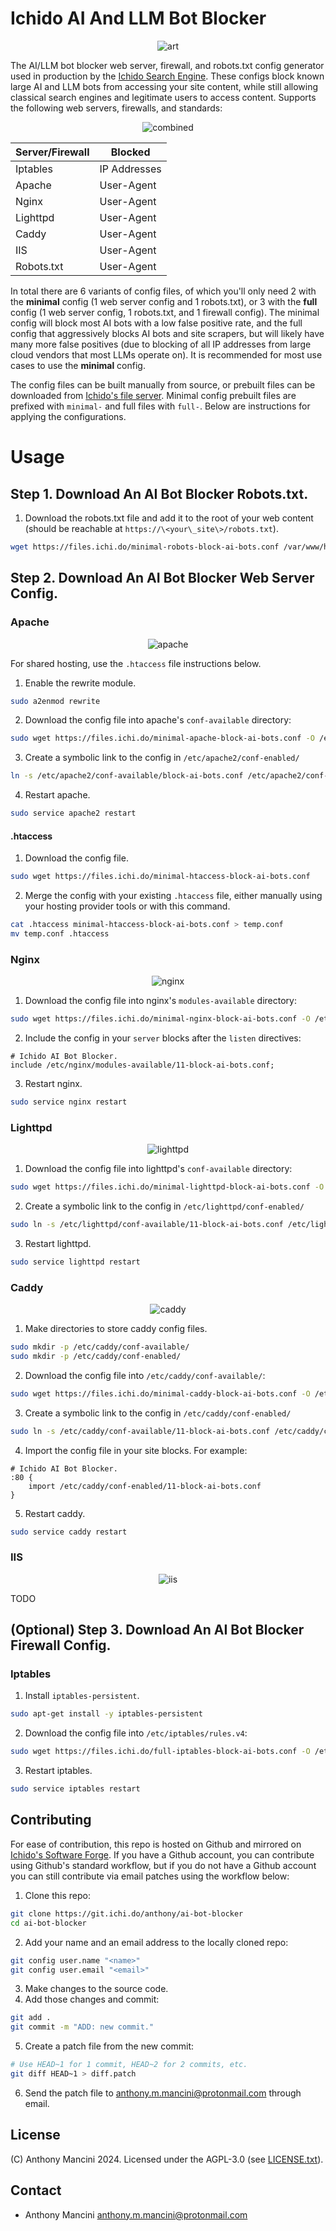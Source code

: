 # Ichido AI And LLM Bot Blocker

<center>

![art](docs/art.png)

</center>

The AI/LLM bot blocker web server, firewall, and robots.txt config generator used in production by the [Ichido Search Engine](https://ichi.do/). These configs block known large AI and LLM bots from accessing your site content, while still allowing classical search engines and legitimate users to access content. Supports the following web servers, firewalls, and standards:

<center>

![combined](docs/combined.png)

</center>

<center>

| Server/Firewall | Blocked      |
| --------------- | ------------ |
| Iptables        | IP Addresses |
| Apache          | User-Agent   |
| Nginx           | User-Agent   |
| Lighttpd        | User-Agent   |
| Caddy           | User-Agent   |
| IIS             | User-Agent   |
| Robots.txt      | User-Agent   |

</center>

In total there are 6 variants of config files, of which you'll only need 2 with the **minimal** config (1 web server config and 1 robots.txt), or 3 with the **full** config (1 web server config, 1 robots.txt, and 1 firewall config). The minimal config will block most AI bots with a low false positive rate, and the full config that aggressively blocks AI bots and site scrapers, but will likely have many more false positives (due to blocking of all IP addresses from large cloud vendors that most LLMs operate on). It is recommended for most use cases to use the **minimal** config.

The config files can be built manually from source, or prebuilt files can be downloaded from [Ichido's file server](https://files.ichi.do/). Minimal config prebuilt files are prefixed with `minimal-` and full files with `full-`. Below are instructions for applying the configurations.

# Usage

## Step 1. Download An AI Bot Blocker Robots.txt.

1. Download the robots.txt file and add it to the root of your web content (should be reachable at `https://\<your\_site\>/robots.txt`).

```bash
wget https://files.ichi.do/minimal-robots-block-ai-bots.conf /var/www/html/<web_root>/robots.txt
```

## Step 2. Download An AI Bot Blocker Web Server Config.

### Apache

<center>

![apache](docs/apache.png)

</center>

For shared hosting, use the `.htaccess` file instructions below.

1. Enable the rewrite module.

```bash
sudo a2enmod rewrite
```

2. Download the config file into apache's `conf-available` directory:

```bash
sudo wget https://files.ichi.do/minimal-apache-block-ai-bots.conf -O /etc/apache2/conf-available/block-ai-bots.conf
```

3. Create a symbolic link to the config in `/etc/apache2/conf-enabled/`

```bash
ln -s /etc/apache2/conf-available/block-ai-bots.conf /etc/apache2/conf-enabled/
```

4. Restart apache.

```bash
sudo service apache2 restart
```

#### .htaccess

1. Download the config file.

```bash
sudo wget https://files.ichi.do/minimal-htaccess-block-ai-bots.conf
```

2. Merge the config with your existing `.htaccess` file, either manually using your hosting provider tools or with this command.

```bash
cat .htaccess minimal-htaccess-block-ai-bots.conf > temp.conf
mv temp.conf .htaccess
```

### Nginx

<center>

![nginx](docs/nginx.png)

</center>

1. Download the config file into nginx's `modules-available` directory:

```bash
sudo wget https://files.ichi.do/minimal-nginx-block-ai-bots.conf -O /etc/nginx/modules-available/11-block-ai-bots.conf
```

2. Include the config in your `server` blocks after the `listen` directives:

```nginx
# Ichido AI Bot Blocker.
include /etc/nginx/modules-available/11-block-ai-bots.conf;
```

3. Restart nginx.

```bash
sudo service nginx restart
```

### Lighttpd

<center>

![lighttpd](docs/lighttpd.png)

</center>

1. Download the config file into lighttpd's `conf-available` directory:

```bash
sudo wget https://files.ichi.do/minimal-lighttpd-block-ai-bots.conf -O /etc/lighttpd/conf-available/11-block-ai-bots.conf
```

2. Create a symbolic link to the config in `/etc/lighttpd/conf-enabled/`

```bash
sudo ln -s /etc/lighttpd/conf-available/11-block-ai-bots.conf /etc/lighttpd/conf-enabled/
```

3. Restart lighttpd.

```bash
sudo service lighttpd restart
```

### Caddy

<center>

![caddy](docs/caddy.png)

</center>

1. Make directories to store caddy config files.

```bash
sudo mkdir -p /etc/caddy/conf-available/
sudo mkdir -p /etc/caddy/conf-enabled/
```

2. Download the config file into `/etc/caddy/conf-available/`:

```bash
sudo wget https://files.ichi.do/minimal-caddy-block-ai-bots.conf -O /etc/caddy/conf-available/11-block-ai-bots.conf
```

3. Create a symbolic link to the config in `/etc/caddy/conf-enabled/`

```bash
sudo ln -s /etc/caddy/conf-available/11-block-ai-bots.conf /etc/caddy/conf-enabled/
```

4. Import the config file in your site blocks. For example:

```caddy
# Ichido AI Bot Blocker.
:80 {
    import /etc/caddy/conf-enabled/11-block-ai-bots.conf
}
```

5. Restart caddy.

```bash
sudo service caddy restart
```

### IIS

<center>

![iis](docs/iis.png)

</center>

TODO

## (Optional) Step 3. Download An AI Bot Blocker Firewall Config.

### Iptables

1. Install `iptables-persistent`.

```bash
sudo apt-get install -y iptables-persistent
```

2. Download the config file into `/etc/iptables/rules.v4`:

```bash
sudo wget https://files.ichi.do/full-iptables-block-ai-bots.conf -O /etc/iptables/rules.v4
```

3. Restart iptables.

```bash
sudo service iptables restart
```

## Contributing

For ease of contribution, this repo is hosted on Github and mirrored on [Ichido's Software Forge](https://git.ichi.do/anthony/ai-bot-blocker/). If you have a Github account, you can contribute using Github's standard workflow, but if you do not have a Github account you can still contribute via email patches using the workflow below:

1. Clone this repo:

```bash
git clone https://git.ichi.do/anthony/ai-bot-blocker
cd ai-bot-blocker
```

2. Add your name and an email address to the locally cloned repo:

```bash
git config user.name "<name>"
git config user.email "<email>"
```

3. Make changes to the source code.
4. Add those changes and commit:

```bash
git add .
git commit -m "ADD: new commit."
```

5. Create a patch file from the new commit:

```bash
# Use HEAD~1 for 1 commit, HEAD~2 for 2 commits, etc.
git diff HEAD~1 > diff.patch
```

6. Send the patch file to <anthony.m.mancini@protonmail.com> through email.

## License

(C) Anthony Mancini 2024. Licensed under the AGPL-3.0 (see [LICENSE.txt](LICENSE.txt)).

## Contact

* Anthony Mancini <anthony.m.mancini@protonmail.com>
